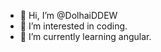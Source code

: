 - 👋 Hi, I’m @DolhaiDDEW
- 👀 I’m interested in coding.
- 🌱 I’m currently learning angular.

<!---
DolhaiDDEW/DolhaiDDEW is a ✨ special ✨ repository because its `README.md` (this file) appears on your GitHub profile.
You can click the Preview link to take a look at your changes.
--->
